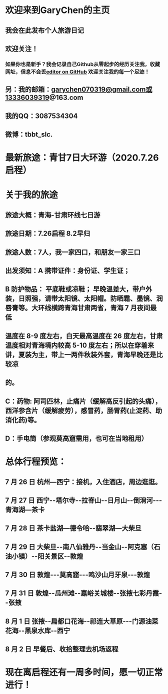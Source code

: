 # 欢迎来到GaryChen的主页
##  我会在此发布个人旅游日记
##  欢迎关注！
### 如果你也是新手？我会记录自己Github从零起步的经历关注我，收藏网址，信息不会丢[editor on GitHub](https://github.com/GaryChen-jw/Diary-Daily/edit/master/index.md) 欢迎关注我的每一个足迹！

## 另：我的邮箱：garychen070319@gmail.com或13336039319@163.com
##     我的QQ：3087534304   
##     微博：tbbt_slc.


# 最新旅途：青甘7日大环游（2020.7.26 启程）

# 关于我的旅途

## 旅途大概：青海-甘肃环线七日游
## 旅途日期：7.26启程 8.2早归
## 旅途人数：7人，我一家四口，和朋友一家三口
## 出发须知：A 携带证件：身份证、学生证；
##          B 防护物品： 平底鞋或凉鞋； 早晚温差大，带户外装，日照强，请带太阳镜、太阳帽。防晒霜、墨镜、润唇膏等。大环线横跨青海甘肃两省，青海 7 月夜间最低
##            温度在 8-9 度左右，白天最高温度在 26 度左右，甘肃温度相对青海境内较高 5-10 度左右；所以在穿着来讲，夏装为主，带上一两件秋装外套，青海早晚还是比较凉
##            的。
##          C：药物: 阿司匹林，止痛片（缓解高反引起的头痛），西洋参含片（缓解疲劳），感冒药，肠胃药(止淀药、助消化药)等。
##          D：手电筒（参观莫高窟需用，也可在当地租用）

# 总体行程预览：

## 7 月 26 日 杭州—西宁：接机，入住酒店，周边逛逛。
## 7 月 27 日 西宁--塔尔寺--拉脊山--日月山--倒淌河---青海湖—茶卡
## 7 月 28 日 茶卡盐湖—德令哈--翡翠湖—大柴旦
## 7 月 29 日 大柴旦--南八仙雅丹--当金山--阿克塞（石油小镇）--阳关景区--敦煌
## 7 月 30 日 敦煌---莫高窟---鸣沙山月牙泉---敦煌
## 7 月 31 日 敦煌--瓜州滩--嘉峪关城楼--张掖七彩丹霞--张掖
## 8 月 1 日 张掖--扁都口花海--祁连大草原---门源油菜花海--黑泉水库--西宁
## 8 月 2 日 早餐后、收拾整理去机场返程


# 现在离启程还有一周多时间，愿一切正常进行！
